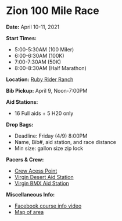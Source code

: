 ---
---
Zion 100 Mile Race
==================


  **Date:** April 10-11, 2021

  **Start Times:**
  * 5:00-5:30AM (100 Miler)
  * 6:00-6:30AM (100K)
  * 7:00-7:30AM (50K)
  * 8:00-8:30AM (Half Marathon)

  **Location:** [Ruby Rider Ranch](https://bit.ly/rrr-map)

  **Bib Pickup:** April 9, Noon-7:00PM

  **Aid Stations:**
  * 16 Full aids + 5 H20 only

**Drop Bags:**
* Deadline: Friday (4/9) 8:00PM
* Name, Bib#, aid station, and race distance
* Min size: gallon size zip lock

**Pacers & Crew:**
* [Crew Acess Point](https://goo.gl/maps/4kyo1vqHFaVM8Qwy9)
* [Virgin Desert Aid Station](https://goo.gl/maps/p5rxFZBoznb8urrRA)
* [Virgin BMX Aid Station](https://goo.gl/maps/fnpPxPqkrCe2ybTZ8)

**Miscellaneous Info:**
* [Facebook course info video]( https://www.facebook.com/watch/live/?v=758444185083165&ref=watch_permalink)
* [Map of area](https://www.trailforks.com/trails/map/?lat=37.12523&lon=-113.13548&z=12.2&activitytype=1)